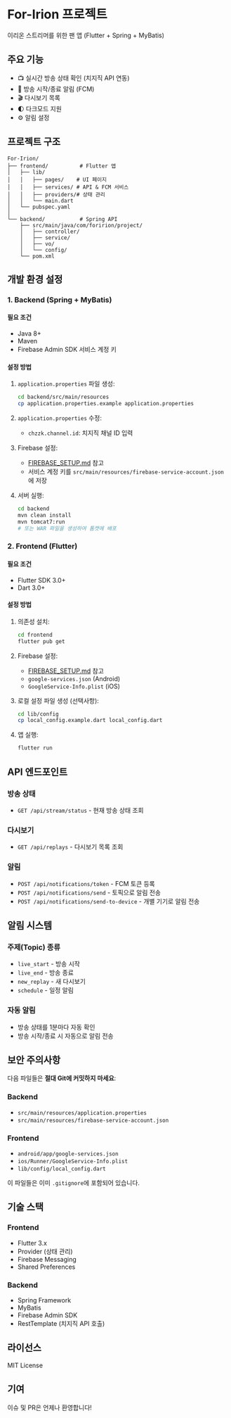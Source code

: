 # For-Irion 프로젝트

이리온 스트리머를 위한 팬 앱 (Flutter + Spring + MyBatis)

## 주요 기능

- 📺 실시간 방송 상태 확인 (치지직 API 연동)
- 🔔 방송 시작/종료 알림 (FCM)
- 🎬 다시보기 목록
- 🌓 다크모드 지원
- ⚙️ 알림 설정

## 프로젝트 구조

```
For-Irion/
├── frontend/          # Flutter 앱
│   ├── lib/
│   │   ├── pages/    # UI 페이지
│   │   ├── services/ # API & FCM 서비스
│   │   ├── providers/# 상태 관리
│   │   └── main.dart
│   └── pubspec.yaml
│
└── backend/           # Spring API
    ├── src/main/java/com/foririon/project/
    │   ├── controller/
    │   ├── service/
    │   ├── vo/
    │   └── config/
    └── pom.xml
```

## 개발 환경 설정

### 1. Backend (Spring + MyBatis)

#### 필요 조건
- Java 8+
- Maven
- Firebase Admin SDK 서비스 계정 키

#### 설정 방법

1. `application.properties` 파일 생성:
   ```bash
   cd backend/src/main/resources
   cp application.properties.example application.properties
   ```

2. `application.properties` 수정:
   - `chzzk.channel.id`: 치지직 채널 ID 입력

3. Firebase 설정:
   - [FIREBASE_SETUP.md](backend/FIREBASE_SETUP.md) 참고
   - 서비스 계정 키를 `src/main/resources/firebase-service-account.json`에 저장

4. 서버 실행:
   ```bash
   cd backend
   mvn clean install
   mvn tomcat7:run
   # 또는 WAR 파일을 생성하여 톰캣에 배포
   ```

### 2. Frontend (Flutter)

#### 필요 조건
- Flutter SDK 3.0+
- Dart 3.0+

#### 설정 방법

1. 의존성 설치:
   ```bash
   cd frontend
   flutter pub get
   ```

2. Firebase 설정:
   - [FIREBASE_SETUP.md](backend/FIREBASE_SETUP.md) 참고
   - `google-services.json` (Android)
   - `GoogleService-Info.plist` (iOS)

3. 로컬 설정 파일 생성 (선택사항):
   ```bash
   cd lib/config
   cp local_config.example.dart local_config.dart
   ```

4. 앱 실행:
   ```bash
   flutter run
   ```

## API 엔드포인트

### 방송 상태
- `GET /api/stream/status` - 현재 방송 상태 조회

### 다시보기
- `GET /api/replays` - 다시보기 목록 조회

### 알림
- `POST /api/notifications/token` - FCM 토큰 등록
- `POST /api/notifications/send` - 토픽으로 알림 전송
- `POST /api/notifications/send-to-device` - 개별 기기로 알림 전송

## 알림 시스템

### 주제(Topic) 종류
- `live_start` - 방송 시작
- `live_end` - 방송 종료
- `new_replay` - 새 다시보기
- `schedule` - 일정 알림

### 자동 알림
- 방송 상태를 1분마다 자동 확인
- 방송 시작/종료 시 자동으로 알림 전송

## 보안 주의사항

다음 파일들은 **절대 Git에 커밋하지 마세요**:

### Backend
- `src/main/resources/application.properties`
- `src/main/resources/firebase-service-account.json`

### Frontend
- `android/app/google-services.json`
- `ios/Runner/GoogleService-Info.plist`
- `lib/config/local_config.dart`

이 파일들은 이미 `.gitignore`에 포함되어 있습니다.

## 기술 스택

### Frontend
- Flutter 3.x
- Provider (상태 관리)
- Firebase Messaging
- Shared Preferences

### Backend
- Spring Framework
- MyBatis
- Firebase Admin SDK
- RestTemplate (치지직 API 호출)

## 라이선스

MIT License

## 기여

이슈 및 PR은 언제나 환영합니다!
